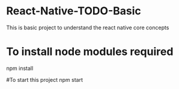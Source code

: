 # React-Native-TODO-Basic
This is basic project to understand the react native core concepts 


# To install node modules required
npm install

#To start this project 
npm start

